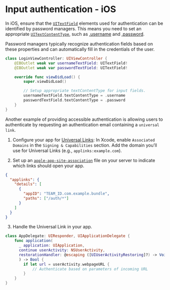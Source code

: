 # Input authentication - iOS

In iOS, ensure that the [`UITextField`](https://developer.apple.com/documentation/uikit/uitextfield) elements used for authentication can be identified by password managers. This means you need to set an appropriate [`UITextContentType`](https://developer.apple.com/documentation/uikit/uitextcontenttype), such as [.username](https://developer.apple.com/documentation/uikit/uitextcontenttype/2866088-username) and [.password](https://developer.apple.com/documentation/uikit/uitextcontenttype/2865813-password).

Password managers typically recognize authentication fields based on these properties and can automatically fill in the credentials of the user.

```swift
class LoginViewController: UIViewController {
    @IBOutlet weak var usernameTextField: UITextField!
    @IBOutlet weak var passwordTextField: UITextField!

    override func viewDidLoad() {
        super.viewDidLoad()

        // Setup appropriate textContentType for input fields.
        usernameTextField.textContentType = .username
        passwordTextField.textContentType = .password 
    }
}
```

Another example of providing accessible authentication is allowing users to authenticate by requesting an authentication email containing a `universal link`.

1. Configure your app for [Universal Links](https://developer.apple.com/documentation/xcode/supporting-universal-links-in-your-app):
In Xcode, enable `Associated Domains` in the `Signing & Capabilities` section.
Add the domain you’ll use for Universal Links (e.g., `applinks:example.com`).

1. Set up an [`apple-app-site-association`](https://developer.apple.com/documentation/xcode/supporting-associated-domains) file on your server to indicate which links should open your app.

```json
{
  "applinks": {
    "details": [
      {
        "appID": "TEAM_ID.com.example.bundle",
        "paths": ["/auth/*"]
      }
    ]
  }
}
```

3. Handle the Universal Link in your app.

```swift
class AppDelegate: UIResponder, UIApplicationDelegate {
    func application(
      _ application: UIApplication,
      continue userActivity: NSUserActivity,
      restorationHandler: @escaping ([UIUserActivityRestoring]?) -> Void
      ) -> Bool {
        if let url = userActivity.webpageURL {
            // Authenticate based on parameters of incoming URL
        }
    }
}
```
